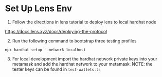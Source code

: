 # Set Up Lens Env

1. Follow the directions in lens tutorial to deploy lens to local hardhat node

https://docs.lens.xyz/docs/deploying-the-protocol

2. Run the following command to bootstrap three testing profiles

```
npx hardhat setup --network localhost
```

3. For local development import the hardhat network private keys into your metamask and add the hardhat network to your metamask. NOTE: the tester keys can be found in `test-wallets.ts`
